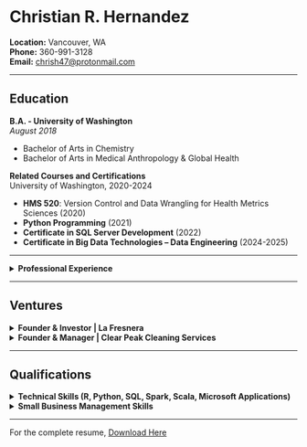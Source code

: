 # Christian R. Hernandez

**Location:** Vancouver, WA  
**Phone:** 360-991-3128  
**Email:** [chrish47@protonmail.com](mailto:chrish47@protonmail.com)

---

## Education

**B.A. - University of Washington**  
_August 2018_  
- Bachelor of Arts in Chemistry  
- Bachelor of Arts in Medical Anthropology & Global Health  

**Related Courses and Certifications**  
University of Washington, 2020-2024  
- **HMS 520**: Version Control and Data Wrangling for Health Metrics Sciences (2020)
- **Python Programming** (2021)
- **Certificate in SQL Server Development** (2022)
- **Certificate in Big Data Technologies – Data Engineering** (2024-2025)

---

<details>
  <summary><strong>Professional Experience</strong></summary>

**Intern**  
_Institute for Health Metrics and Evaluation | January – September 2018_  
- Performed Upper Respiratory Infections & Hearing Loss scientific literature screenings and extractions.

**Data Analyst**  
_Institute for Health Metrics and Evaluation | October 2018 – Present_  
- Conducted ad-hoc analytical work, including vetting data pipelines, creating visualizations, updating legacy code, and developing code for data verification and quality management.
- Managed and maintained the integrity of large data bins focused on maternal causes (both nonfatal and fatal) and infertility, ensuring data consistency across multiple datasets.
- Led data landscaping initiatives, identifying gaps, inconsistencies, and opportunities for enhanced data reliability in maternal health research.
- Ran, transformed, and developed new procedures for maternal, STI, and infertility data/code pipelines.
- Utilized HPC clusters and IDEs for version control and running R, STATA, and Python code.

</details>

---

## Ventures

<details>
  <summary><strong>Founder & Investor | La Fresnera</strong></summary>
  
_December 2019 – October 2021_  
- Mission-driven startup for the growth of Organic Cacao Farming & Regenerative Agriculture.

</details>

<details>
  <summary><strong>Founder & Manager | Clear Peak Cleaning Services</strong></summary>
  
_December 2023 – Present_  
- Recruited, trained, and supervised a team of cleaning staff, ensuring high standards of service and customer satisfaction.
- Conducted market analysis to identify growth opportunities and expand the customer base.
- Managed budgeting, financial planning, and expense management to ensure profitability, while outsourcing administrative duties such as payroll management.
- Designed and created marketing content for the company website and other platforms.  
- [Visit Clear Peak Cleaning Services](https://clearpeakcleaning.com)

</details>

---

## Qualifications

<details>
  <summary><strong>Technical Skills (R, Python, SQL, Spark, Scala, Microsoft Applications)</strong></summary>

- **Version Control:** Git, Powershell  
- **Programming Libraries & Tools:**  
  - **R**: dplyr, tidyverse, plyr, devtools, ggplot2, data.table, DT  
  - **Python**: NumPy, SciPy, Pandas  
  - Tools: Jupyter Lab, R Studio, Anaconda, SSMS, Visual Studio/Code  
  - Platforms: GHDx, PubMed, Canva, Squarespace UX, Gusto, BookingKoala, Mailchimp, Adobe graphic design apps  

</details>

<details>
  <summary><strong>Small Business Management Skills</strong></summary>

- Experience in entrepreneurship, operations, and employee & client relations.

</details>

---

For the complete resume, [Download Here](link-to-your-resume.pdf)
